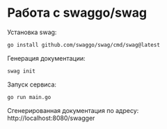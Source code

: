 # Работа с swaggo/swag 

Установка swag:
```bash
go install github.com/swaggo/swag/cmd/swag@latest
```

Генерация документации:
```bash
swag init
```

Запуск сервиса:
```bash
go run main.go
```

Сгенерированная документация по адресу:
http://localhost:8080/swagger